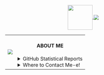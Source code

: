 <p align="center">
<a href="https://namemc.com/Auuki.2">
<img align="center" src="https://cravatar.eu/helmhead/auuki/190.png", width="80"/>
</a><a href="https://ko-fi.com/auuki"><img align="center" src="https://bit.ly/3c9otOD"></a></p><table align="center">
<td><a href="https://open.spotify.com/user/0zveql3ijdtupwyyxl3awwufk"><img src="https://novatorem-three-sooty.vercel.app/api/spotify"/></a></td>
<td>
<h4 align="center">ABOUT ME</h4>
<details><summary>GitHub Statistical Reports</summary>
<p align="center">
<img align="center" src="https://github-readme-stats.vercel.app/api/top-langs/?username=AwesomeAuuki&hide_langs_below=1&theme=default&line_height=27&layout=compact" />
<img align="center" src="https://github-readme-stats.vercel.app/api?username=AwesomeAuuki&show_icons=true&count_private=true&include_all_commits=true&line_height=21" alt="Auuki's Github Stats" />
<img align="center" src="https://github-profile-trophy.vercel.app/?username=AwesomeAuuki&column=7" alt="Auuki's Github Trophy" />
</p>
</details>
<details><summary>Where to Contact Me-e!</summary>
<p align="center">
<a href="https://discord.gg/ePmNxnQ">
<img align="center" src="https://img.shields.io/discord/749174105151897610?label=Discord"/>
</a>
    
* You can also contact me via [email](mailto:snowgangers@gmail.com)   
</p>
</td>
</table>

<img align="center" src="">

